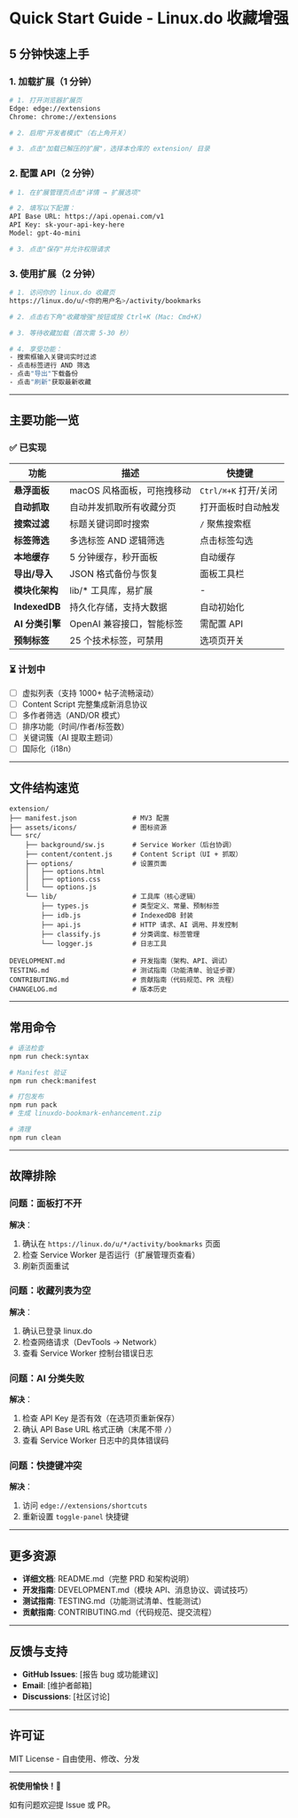 # Quick Start Guide - Linux.do 收藏增强

## 5 分钟快速上手

### 1. 加载扩展（1 分钟）

```bash
# 1. 打开浏览器扩展页
Edge: edge://extensions
Chrome: chrome://extensions

# 2. 启用"开发者模式"（右上角开关）

# 3. 点击"加载已解压的扩展"，选择本仓库的 extension/ 目录
```

### 2. 配置 API（2 分钟）

```bash
# 1. 在扩展管理页点击"详情 → 扩展选项"

# 2. 填写以下配置：
API Base URL: https://api.openai.com/v1
API Key: sk-your-api-key-here
Model: gpt-4o-mini

# 3. 点击"保存"并允许权限请求
```

### 3. 使用扩展（2 分钟）

```bash
# 1. 访问你的 linux.do 收藏页
https://linux.do/u/<你的用户名>/activity/bookmarks

# 2. 点击右下角"收藏增强"按钮或按 Ctrl+K (Mac: Cmd+K)

# 3. 等待收藏加载（首次需 5-30 秒）

# 4. 享受功能：
- 搜索框输入关键词实时过滤
- 点击标签进行 AND 筛选
- 点击"导出"下载备份
- 点击"刷新"获取最新收藏
```

---

## 主要功能一览

### ✅ 已实现

| 功能 | 描述 | 快捷键 |
|------|------|--------|
| **悬浮面板** | macOS 风格面板，可拖拽移动 | `Ctrl/⌘+K` 打开/关闭 |
| **自动抓取** | 自动并发抓取所有收藏分页 | 打开面板时自动触发 |
| **搜索过滤** | 标题关键词即时搜索 | `/` 聚焦搜索框 |
| **标签筛选** | 多选标签 AND 逻辑筛选 | 点击标签勾选 |
| **本地缓存** | 5 分钟缓存，秒开面板 | 自动缓存 |
| **导出/导入** | JSON 格式备份与恢复 | 面板工具栏 |
| **模块化架构** | lib/* 工具库，易扩展 | - |
| **IndexedDB** | 持久化存储，支持大数据 | 自动初始化 |
| **AI 分类引擎** | OpenAI 兼容接口，智能标签 | 需配置 API |
| **预制标签** | 25 个技术标签，可禁用 | 选项页开关 |

### ⏳ 计划中

- [ ] 虚拟列表（支持 1000+ 帖子流畅滚动）
- [ ] Content Script 完整集成新消息协议
- [ ] 多作者筛选（AND/OR 模式）
- [ ] 排序功能（时间/作者/标签数）
- [ ] 关键词簇（AI 提取主题词）
- [ ] 国际化（i18n）

---

## 文件结构速览

```
extension/
├── manifest.json              # MV3 配置
├── assets/icons/              # 图标资源
└── src/
    ├── background/sw.js       # Service Worker（后台协调）
    ├── content/content.js     # Content Script（UI + 抓取）
    ├── options/               # 设置页面
    │   ├── options.html
    │   ├── options.css
    │   └── options.js
    └── lib/                   # 工具库（核心逻辑）
        ├── types.js           # 类型定义、常量、预制标签
        ├── idb.js             # IndexedDB 封装
        ├── api.js             # HTTP 请求、AI 调用、并发控制
        ├── classify.js        # 分类调度、标签管理
        └── logger.js          # 日志工具

DEVELOPMENT.md                 # 开发指南（架构、API、调试）
TESTING.md                     # 测试指南（功能清单、验证步骤）
CONTRIBUTING.md                # 贡献指南（代码规范、PR 流程）
CHANGELOG.md                   # 版本历史
```

---

## 常用命令

```bash
# 语法检查
npm run check:syntax

# Manifest 验证
npm run check:manifest

# 打包发布
npm run pack
# 生成 linuxdo-bookmark-enhancement.zip

# 清理
npm run clean
```

---

## 故障排除

### 问题：面板打不开
**解决**：
1. 确认在 `https://linux.do/u/*/activity/bookmarks` 页面
2. 检查 Service Worker 是否运行（扩展管理页查看）
3. 刷新页面重试

### 问题：收藏列表为空
**解决**：
1. 确认已登录 linux.do
2. 检查网络请求（DevTools → Network）
3. 查看 Service Worker 控制台错误日志

### 问题：AI 分类失败
**解决**：
1. 检查 API Key 是否有效（在选项页重新保存）
2. 确认 API Base URL 格式正确（末尾不带 `/`）
3. 查看 Service Worker 日志中的具体错误码

### 问题：快捷键冲突
**解决**：
1. 访问 `edge://extensions/shortcuts`
2. 重新设置 `toggle-panel` 快捷键

---

## 更多资源

- **详细文档**: README.md（完整 PRD 和架构说明）
- **开发指南**: DEVELOPMENT.md（模块 API、消息协议、调试技巧）
- **测试指南**: TESTING.md（功能测试清单、性能测试）
- **贡献指南**: CONTRIBUTING.md（代码规范、提交流程）

---

## 反馈与支持

- **GitHub Issues**: [报告 bug 或功能建议]
- **Email**: [维护者邮箱]
- **Discussions**: [社区讨论]

---

## 许可证

MIT License - 自由使用、修改、分发

---

**祝使用愉快！🎉**

如有问题欢迎提 Issue 或 PR。
